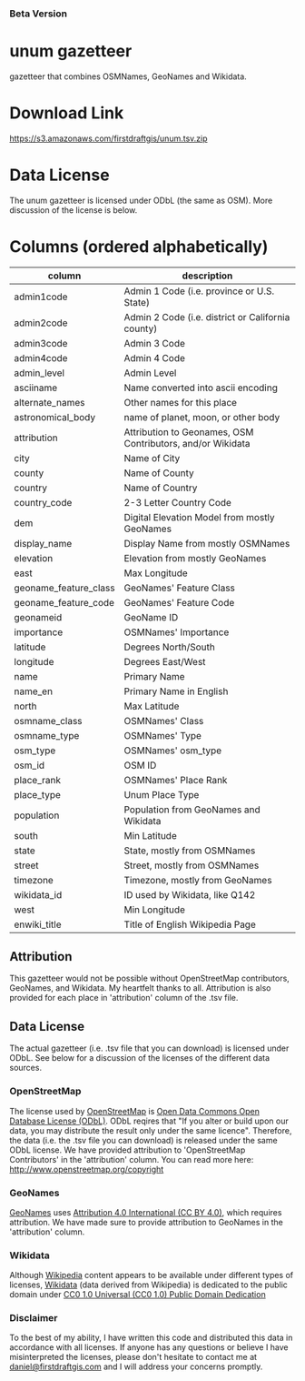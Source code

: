 ### Beta Version

# unum gazetteer
gazetteer that combines OSMNames, GeoNames and Wikidata.

# Download Link
https://s3.amazonaws.com/firstdraftgis/unum.tsv.zip

# Data License
The unum gazetteer is licensed under ODbL (the same as OSM). More discussion of the license is below.

# Columns (ordered alphabetically)
| column | description |
| -----  | ----------- |
| admin1code | Admin 1 Code (i.e. province or U.S. State) |
| admin2code | Admin 2 Code (i.e. district or California county) |
| admin3code | Admin 3 Code |
| admin4code | Admin 4 Code |
| admin_level | Admin Level |
| asciiname | Name converted into ascii encoding |
| alternate_names | Other names for this place |
| astronomical_body | name of planet, moon, or other body | Mars |
| attribution | Attribution to Geonames, OSM Contributors, and/or Wikidata |
| city | Name of City |
| county | Name of County |
| country | Name of Country |
| country_code | 2-3 Letter Country Code |
| dem | Digital Elevation Model from mostly GeoNames |
| display_name | Display Name from mostly OSMNames |
| elevation | Elevation from mostly GeoNames |
| east | Max Longitude |
| geoname_feature_class | GeoNames' Feature Class |
| geoname_feature_code | GeoNames' Feature Code |
| geonameid | GeoName ID |
| importance | OSMNames' Importance |
| latitude | Degrees North/South |
| longitude | Degrees East/West |
| name | Primary Name |
| name_en | Primary Name in English |
| north | Max Latitude  |
| osmname_class | OSMNames' Class |
| osmname_type | OSMNames' Type |
| osm_type | OSMNames' osm_type |
| osm_id | OSM ID |
| place_rank | OSMNames' Place Rank |
| place_type | Unum Place Type |
| population | Population from GeoNames and Wikidata |
| south | Min Latitude |
| state | State, mostly from OSMNames |
| street | Street, mostly from OSMNames |
| timezone | Timezone, mostly from GeoNames |
| wikidata_id | ID used by Wikidata, like Q142 |
| west | Min Longitude |
| enwiki_title | Title of English Wikipedia Page |

## Attribution
This gazetteer would not be possible without OpenStreetMap contributors, GeoNames, and Wikidata.  My heartfelt thanks to all.  Attribution is also provided for each place in 'attribution' column of the .tsv file.

## Data License

The actual gazetteer (i.e. .tsv file that you can download) is licensed under ODbL.  See below for a discussion of the licenses of the different data sources.

### OpenStreetMap
The license used by [OpenStreetMap](https://openstreetmap.org) is [Open Data Commons Open Database License (ODbL)](https://opendatacommons.org/licenses/odbl/). ODbL reqires that "If you alter or build upon our data, you may distribute the result only under the same licence".  Therefore, the data (i.e. the .tsv file you can download) is released under the same ODbL license.  We have provided attribution to 'OpenStreetMap Contributors' in the 'attribution' column.  You can read more here: http://www.openstreetmap.org/copyright

### GeoNames
[GeoNames](https://geonames.org) uses [Attribution 4.0 International (CC BY 4.0)](https://creativecommons.org/licenses/by/4.0/), which requires attribution.  We have made sure to provide attribution to GeoNames in the 'attribution' column.

### Wikidata
Although [Wikipedia](https://wikipedia.org) content appears to be available under different types of licenses, [Wikidata](https://www.wikidata.org/) (data derived from Wikipedia) is dedicated to the public domain under [CC0 1.0 Universal (CC0 1.0) Public Domain Dedication](https://creativecommons.org/publicdomain/zero/1.0/)

### Disclaimer
To the best of my ability, I have written this code and distributed this data in accordance with all licenses. If anyone has any questions or believe I have misinterpreted the licenses, please don't hesitate to contact me at daniel@firstdraftgis.com and I will address your concerns promptly.
